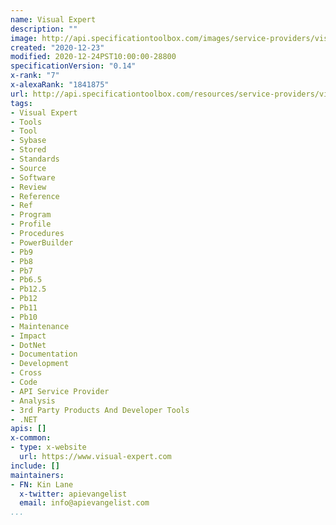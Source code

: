 ```yaml
---
name: Visual Expert
description: ""
image: http://api.specificationtoolbox.com/images/service-providers/visual-expert.jpg
created: "2020-12-23"
modified: 2020-12-24PST10:00:00-28800
specificationVersion: "0.14"
x-rank: "7"
x-alexaRank: "1841875"
url: http://api.specificationtoolbox.com/resources/service-providers/visual-expert/
tags:
- Visual Expert
- Tools
- Tool
- Sybase
- Stored
- Standards
- Source
- Software
- Review
- Reference
- Ref
- Program
- Profile
- Procedures
- PowerBuilder
- Pb9
- Pb8
- Pb7
- Pb6.5
- Pb12.5
- Pb12
- Pb11
- Pb10
- Maintenance
- Impact
- DotNet
- Documentation
- Development
- Cross
- Code
- API Service Provider
- Analysis
- 3rd Party Products And Developer Tools
- .NET
apis: []
x-common:
- type: x-website
  url: https://www.visual-expert.com
include: []
maintainers:
- FN: Kin Lane
  x-twitter: apievangelist
  email: info@apievangelist.com
...
```

